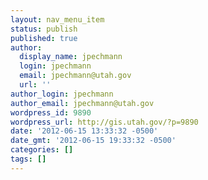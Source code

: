 ```yaml
---
layout: nav_menu_item
status: publish
published: true
author:
  display_name: jpechmann
  login: jpechmann
  email: jpechmann@utah.gov
  url: ''
author_login: jpechmann
author_email: jpechmann@utah.gov
wordpress_id: 9890
wordpress_url: http://gis.utah.gov/?p=9890
date: '2012-06-15 13:33:32 -0500'
date_gmt: '2012-06-15 19:33:32 -0500'
categories: []
tags: []
---
```


